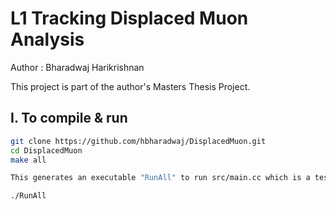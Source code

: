# L1 Tracking Displaced Muon Analysis
Author : Bharadwaj Harikrishnan

This project is part of the author's Masters Thesis Project.

## I. To compile & run 

```sh
git clone https://github.com/hbharadwaj/DisplacedMuon.git
cd DisplacedMuon
make all

This generates an executable "RunAll" to run src/main.cc which is a testing file.

./RunAll
